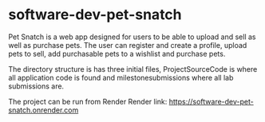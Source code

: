 # software-dev-pet-snatch
Pet Snatch is a web app designed for users to be able to upload and sell as well as purchase pets. The user can register and create a profile, upload pets to sell, add purchasable pets to a wishlist and purchase pets.

The directory structure is has three initial files, ProjectSourceCode is where all application code is found and milestonesubmissions where all lab submissions are.

The project can be run from Render
Render link: https://software-dev-pet-snatch.onrender.com
